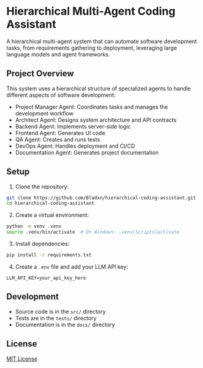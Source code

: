# Hierarchical Multi-Agent Coding Assistant

A hierarchical multi-agent system that can automate software development tasks, from requirements gathering to deployment, leveraging large language models and agent frameworks.

## Project Overview

This system uses a hierarchical structure of specialized agents to handle different aspects of software development:
- Project Manager Agent: Coordinates tasks and manages the development workflow
- Architect Agent: Designs system architecture and API contracts
- Backend Agent: Implements server-side logic
- Frontend Agent: Generates UI code
- QA Agent: Creates and runs tests
- DevOps Agent: Handles deployment and CI/CD
- Documentation Agent: Generates project documentation

## Setup

1. Clone the repository:
```bash
git clone https://github.com/Bladxn/hierarchical-coding-assistant.git
cd hierarchical-coding-assistant
```

2. Create a virtual environment:
```bash
python -m venv .venv
source .venv/bin/activate  # On Windows: .venv\Scripts\activate
```

3. Install dependencies:
```bash
pip install -r requirements.txt
```

4. Create a `.env` file and add your LLM API key:
```
LLM_API_KEY=your_api_key_here
```

## Development

- Source code is in the `src/` directory
- Tests are in the `tests/` directory
- Documentation is in the `docs/` directory

## License

[MIT License](LICENSE) 